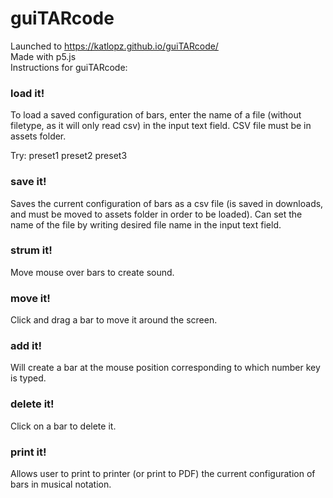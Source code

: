 # guiTARcode

Launched to https://katlopz.github.io/guiTARcode/  
Made with p5.js  
Instructions for guiTARcode: 

### load it! 
To load a saved configuration of bars, enter 
the name of a file (without filetype, as it 
will only read csv) in the input text 
field. CSV file must be in assets folder.

Try: 
preset1
preset2
preset3 

### save it! 
Saves the current configuration of bars as a 
csv file (is saved in downloads, and must be 
moved to assets folder in order to be loaded).
Can set the name of the file by writing desired 
file name in the input text field. 

### strum it!
Move mouse over bars to create sound.

### move it!
Click and drag a bar to move it around the 
screen.

### add it! 
Will create a bar at the mouse position 
corresponding to which number key is typed. 

### delete it! 
Click on a bar to delete it. 

### print it!
Allows user to print to printer (or print to 
PDF) the current configuration of bars in musical notation.

